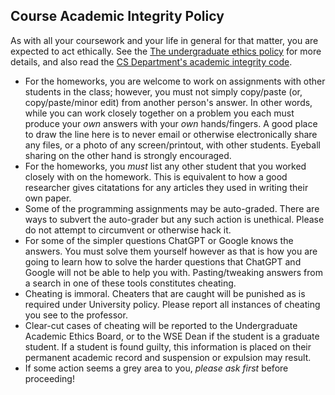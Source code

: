 Course Academic Integrity Policy
--------------------------------

As with all your coursework and your life in general for that matter, you are expected to act ethically. See the [The undergraduate ethics policy](https://studentaffairs.jhu.edu/policies-guidelines/undergrad-ethics/) for more details, and also read the [CS Department's academic integrity code](https://www.cs.jhu.edu/academic-programs/academic-integrity-code/).

-   For the homeworks, you are welcome to work on assignments with other students in the class; however, you must not simply copy/paste (or, copy/paste/minor edit) from another person\'s answer. In other words, while you can work closely together on a problem you each must produce your *own* answers with your *own* hands/fingers. A good place to draw the line here is to never email or otherwise electronically share any files, or a photo of any screen/printout, with other students. Eyeball sharing on the other hand is strongly encouraged.
-   For the homeworks, you *must* list any other student that you worked closely with on the homework. This is equivalent to how a good researcher gives citatations for any articles they used in writing their own paper.
-   Some of the programming assignments may be auto-graded. There are ways to subvert the auto-grader but any such action is unethical. Please do not attempt to circumvent or otherwise hack it.
- For some of the simpler questions ChatGPT or Google knows the answers.  You must solve them yourself however as that is how you are going to learn how to solve the harder questions that ChatGPT and Google will not be able to help you with.  Pasting/tweaking answers from a search in one of these tools constitutes cheating.
-   Cheating is immoral. Cheaters that are caught will be punished as is required under University policy. Please report all instances of cheating you see to the professor.
-   Clear-cut cases of cheating will be reported to the Undergraduate Academic Ethics Board, or to the WSE Dean if the student is a graduate student. If a student is found guilty, this information is
    placed on their permanent academic record and suspension or expulsion may result.
-   If some action seems a grey area to you, *please ask first* before proceeding!

